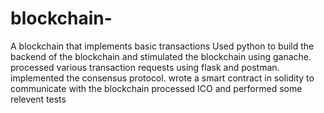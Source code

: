 # blockchain-
A blockchain that implements basic transactions 
Used python to build the backend of the blockchain and stimulated the blockchain using ganache. 
processed various transaction requests using flask and postman. 
implemented the consensus protocol.
wrote a smart contract in solidity to communicate with the blockchain
processed ICO and performed some relevent tests 
